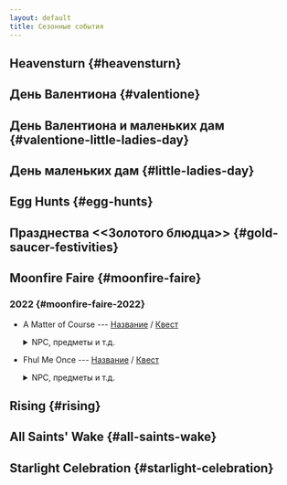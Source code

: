 ```yaml
---
layout: default
title: Сезонные события
---
```


## Heavensturn {#heavensturn}

## День Валентиона {#valentione}

## День Валентиона и маленьких дам {#valentione-little-ladies-day}

## День маленьких дам {#little-ladies-day}

## Egg Hunts {#egg-hunts}

## Празднества <<Золотого блюдца>> {#gold-saucer-festivities}

## Moonfire Faire {#moonfire-faire}

### 2022 {#moonfire-faire-2022}

* A Matter of Course --- [Название](https://host6450.hnt.ru/translate/ffxiv-translation/completejournal/ru/?checksum=4fbecfc30c09684f) / [Квест](https://host6450.hnt.ru/projects/ffxiv-translation/quest-045-fessum801_04540/)
  <details>
    <summary>NPC, предметы и т.д.
    </summary>

    NPC: [Маяру Мояру](https://host6450.hnt.ru/translate/ffxiv-translation/enpcresident/ru/?checksum=a3104b9ec6f24740), [Хаермага](https://host6450.hnt.ru/translate/ffxiv-translation/enpcresident/ru/?checksum=ef8ac55ff8625531), [Ру'фхул Тиа](https://host6450.hnt.ru/translate/ffxiv-translation/enpcresident/ru/?checksum=583c2b8dc74de6b6), [Ру'маджа.](https://host6450.hnt.ru/translate/ffxiv-translation/enpcresident/ru/?checksum=37f1c652cdcf3514), [нетерпеливый ученик](https://host6450.hnt.ru/translate/ffxiv-translation/enpcresident/ru/?checksum=cc292969bb9d7fb4), [серьёзный ученик](https://host6450.hnt.ru/translate/ffxiv-translation/enpcresident/ru/?checksum=b8e6dc221c276dcb), [Ру'маджа](https://host6450.hnt.ru/translate/ffxiv-translation/enpcresident/ru/?checksum=953e521eedca5b71), [нетерпеливый ученик](https://host6450.hnt.ru/translate/ffxiv-translation/enpcresident/ru/?checksum=e82c7e28ddc8e164), [серьёзный ученик](https://host6450.hnt.ru/translate/ffxiv-translation/enpcresident/ru/?checksum=d2a8b6b9b1baaf01), [Ру'фхул Тиа](https://host6450.hnt.ru/translate/ffxiv-translation/enpcresident/ru/?checksum=d96a5018c0cce5b8), [Ру'маджа](https://host6450.hnt.ru/translate/ffxiv-translation/enpcresident/ru/?checksum=e10eedf4fc4385ac), [нетерпеливый ученик](https://host6450.hnt.ru/translate/ffxiv-translation/enpcresident/ru/?checksum=29aff2368b7f9109), [серьёзный ученик](https://host6450.hnt.ru/translate/ffxiv-translation/enpcresident/ru/?checksum=85c7bbc06e4dabae), [Бодефойн](https://host6450.hnt.ru/translate/ffxiv-translation/enpcresident/ru/?checksum=28e2b5fd73bf859f)
    <br>
    Надписи на земле: [Цель](https://host6450.hnt.ru/translate/ffxiv-translation/eobjname/ru/?checksum=6280ebba07fd9db6)
  </details>
* Fhul Me Once --- [Название](https://host6450.hnt.ru/translate/ffxiv-translation/completejournal/ru/?checksum=65cda2279fcf91e8) / [Квест](https://host6450.hnt.ru/projects/ffxiv-translation/quest-045-fessum802_04541/)
  <details>
    <summary>NPC, предметы и т.д.
    </summary>

    NPC: [Ру'фхул Тиа](https://host6450.hnt.ru/translate/ffxiv-translation/enpcresident/ru/?checksum=d96a5018c0cce5b8), [Ру'маджа](https://host6450.hnt.ru/translate/ffxiv-translation/enpcresident/ru/?checksum=e10eedf4fc4385ac), [Бодефойн](https://host6450.hnt.ru/translate/ffxiv-translation/enpcresident/ru/?checksum=28e2b5fd73bf859f), [R'majha](https://host6450.hnt.ru/translate/ffxiv-translation/enpcresident/ru/?checksum=b25757655d1c72f9), [R'fhul Tia](https://host6450.hnt.ru/translate/ffxiv-translation/enpcresident/ru/?checksum=350077999afd9ad6), [Хильделана](https://host6450.hnt.ru/translate/ffxiv-translation/enpcresident/ru/?checksum=a8e2a51877ddb1b9), [Фестивальный приключенец](https://host6450.hnt.ru/translate/ffxiv-translation/enpcresident/ru/?checksum=9db61bd4a9f2e35f), [По'биано](https://host6450.hnt.ru/translate/ffxiv-translation/enpcresident/ru/?checksum=c5280987a22b37d6), [Фестивальный приключенец](https://host6450.hnt.ru/translate/ffxiv-translation/enpcresident/ru/?checksum=d02ed816424504d3), [R'fhul Tia](https://host6450.hnt.ru/translate/ffxiv-translation/enpcresident/ru/?checksum=d847fe7f9566999f), [Хаермага](https://host6450.hnt.ru/translate/ffxiv-translation/enpcresident/ru/?checksum=ef8ac55ff8625531), [R'majha](https://host6450.hnt.ru/translate/ffxiv-translation/enpcresident/ru/?checksum=5ec44823b9cb1838), [eager apprentice](https://host6450.hnt.ru/translate/ffxiv-translation/enpcresident/ru/?checksum=cbce6bfcefba8530), [austere apprentice](https://host6450.hnt.ru/translate/ffxiv-translation/enpcresident/ru/?checksum=59541f495103732e), [R'fhul Tia](https://host6450.hnt.ru/translate/ffxiv-translation/enpcresident/ru/?checksum=3e23379b1718575f)
  </details>

## Rising {#rising}

## All Saints' Wake {#all-saints-wake}

## Starlight Celebration {#starlight-celebration}
